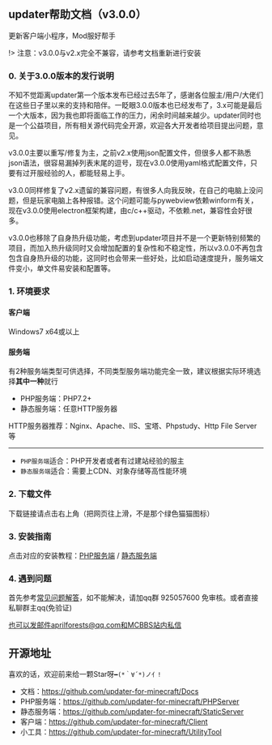 ## updater帮助文档（v3.0.0）

更新客户端小程序，Mod服好帮手

!> 注意：v3.0.0与v2.x完全不兼容，请参考文档重新进行安装

### 0. 关于3.0.0版本的发行说明

不知不觉距离updater第一个版本发布已经过去5年了，感谢各位服主/用户/大佬们在这些日子里以来的支持和陪伴。一眨眼3.0.0版本也已经发布了，3.x可能是最后一个大版本，因为我也即将面临工作的压力，闲余时间越来越少。updater同时也是一个公益项目，所有相关源代码完全开源，欢迎各大开发者给项目提出问题，意见。

v3.0.0主要以重写/修复为主，之前v2.x使用json配置文件，但很多人都不熟悉json语法，很容易漏掉列表末尾的逗号，现在v3.0.0使用yaml格式配置文件，只要有过开服经验的人，都能轻易上手。

v3.0.0同样修复了v2.x遗留的兼容问题，有很多人向我反映，在自己的电脑上没问题，但是玩家电脑上各种报错。这个问题可能与pywebview依赖winform有关，现在v3.0.0使用electron框架构建，由c/c++驱动，不依赖.net，兼容性会好很多。

v3.0.0也移除了自身热升级功能，考虑到updater项目并不是一个更新特别频繁的项目，而加入热升级同时又会增加配置的复杂性和不稳定性，所以v3.0.0不再包含包含自身热升级的功能，这同时也会带来一些好处，比如启动速度提升，服务端文件变小，单文件易安装和配置等。

### 1. 环境要求

#### 客户端

Windows7 x64或以上

#### 服务端

有2种服务端类型可供选择，不同类型服务端功能完全一致，建议根据实际环境选择**其中一种**就行

+ PHP服务端：PHP7.2+
+ 静态服务端：任意HTTP服务器

HTTP服务器推荐：Nginx、Apache、IIS、宝塔、Phpstudy、Http File Server等

---

+ `PHP服务端`适合：PHP开发者或者有过建站经验的服主
+ `静态服务端`适合：需要上CDN、对象存储等高性能环境

### 2. 下载文件

下载链接请点击右上角（把网页往上滑，不是那个绿色猫猫图标）

### 3. 安装指南

点击对应的安装教程：[PHP服务端](PHP服务端安装.md ':target=_blank') / [静态服务端](静态服务端安装.md ':target=_blank')

### 4. 遇到问题

首先参考[常见问题解答](FAQ.md ':target=_blank')，如不能解决，请加qq群 925057600 免审核。或者直接私聊群主qq(免验证)

也可以发邮件aprilforests@qq.com和MCBBS站内私信

## 开源地址

喜欢的话，欢迎前来给一颗Star呀`━(*｀∀´*)ノ亻!`

+ 文档：https://github.com/updater-for-minecraft/Docs
+ PHP服务端：https://github.com/updater-for-minecraft/PHPServer
+ 静态服务端：https://github.com/updater-for-minecraft/StaticServer
+ 客户端：https://github.com/updater-for-minecraft/Client
+ 小工具：https://github.com/updater-for-minecraft/UtilityTool
